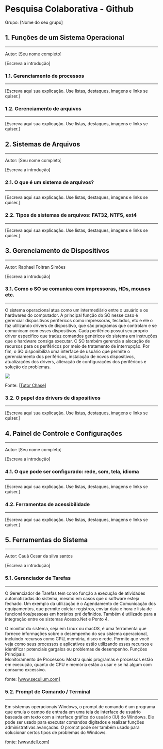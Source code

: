 # Pesquisa Colaborativa - Github

Grupo: [Nome do seu grupo]

## 1. Funções de um Sistema Operacional
---

Autor: [Seu nome completo]

[Escreva a introdução]

### 1.1. Gerenciamento de processos
---

[Escreva aqui sua explicação. Use listas, destaques, imagens e links se quiser.]

### 1.2. Gerenciamento de arquivos
---

[Escreva aqui sua explicação. Use listas, destaques, imagens e links se quiser.]


## 2. Sistemas de Arquivos
---

Autor: [Seu nome completo]

[Escreva a introdução]

### 2.1. O que é um sistema de arquivos?
---

[Escreva aqui sua explicação. Use listas, destaques, imagens e links se quiser.]

### 2.2. Tipos de sistemas de arquivos: FAT32, NTFS, ext4
---

[Escreva aqui sua explicação. Use listas, destaques, imagens e links se quiser.]


## 3. Gerenciamento de Dispositivos
---

Autor: Raphael Foltran Simões

[Escreva a introdução]

### 3.1. Como o SO se comunica com impressoras, HDs, mouses etc.
---

O sistema operacional atua como um intermediário entre o usuário e os hardwares do computador. A principal função do SO nesse caso é gerenciar dispositivos periféricos como impressoras, teclados, etc e ele o faz utilizando drivers de dispositivo, que são programas que controlam e se comunicam com esses dispositivos. Cada periférico possui seu próprio driver específico que traduz comandos genéricos do sistema em instruções que o hardware consiga executar. O SO também gerencia a alocação de recursos para os periféricos por meio de tratamento de interrupção. Por fim, o SO disponibiliza uma interface de usuário que permite o gerenciamento dos periféricos, instalação de novos dispositivos, atualizações dos drivers, alteração de configurações dos periféricos e solução de problemas.

![](https://img.freepik.com/vetores-gratis/acessorios-para-computador-e-icones-perifericos-pretos-conjunto-de-ilustracao-vetorial-isolada_1284-2744.jpg?semt=ais_hybrid&w=740)

Fonte: [[Tutor Chase](https://www.tutorchase.com/answers/ib/computer-science/how-do-operating-systems-manage-peripheral-devices)]

### 3.2. O papel dos drivers de dispositivos
---

[Escreva aqui sua explicação. Use listas, destaques, imagens e links se quiser.]


## 4. Painel de Controle e Configurações
---

Autor: [Seu nome completo]

[Escreva a introdução]

### 4.1. O que pode ser configurado: rede, som, tela, idioma
---

[Escreva aqui sua explicação. Use listas, destaques, imagens e links se quiser.]

### 4.2. Ferramentas de acessibilidade
---

[Escreva aqui sua explicação. Use listas, destaques, imagens e links se quiser.]


## 5. Ferramentas do Sistema
---

Autor: Cauã Cesar da silva santos

[Escreva a introdução]

### 5.1. Gerenciador de Tarefas
---
O Gerenciador de Tarefas tem como função a execução de atividades automatizadas do sistema, mesmo em casos que o software esteja fechado. Um exemplo da utilização é o Agendamento de Comunicação dos equipamentos, que permite coletar registros, enviar data e hora e lista de funcionários/pessoas em horários pré definidos. Também é utilizado para a integração entre os sistemas Acesso.Net e Ponto 4.

O monitor do sistema, seja em Linux ou macOS, é uma ferramenta que fornece informações sobre o desempenho do seu sistema operacional, incluindo recursos como CPU, memória, disco e rede. Permite que você veja como seus processos e aplicativos estão utilizando esses recursos e identificar potenciais gargalos ou problemas de desempenho. 
Funções Principais    
Monitoramento de Processos:
Mostra quais programas e processos estão em execução, quanto de CPU e memória estão a usar e se há algum com consumo excessivo. 

fonte: [www.secullum.com]



### 5.2. Prompt de Comando / Terminal
---

Em sistemas operacionais Windows, o prompt de comando é um programa que emula o campo de entrada em uma tela de interface de usuário baseada em texto com a interface gráfica do usuário (IU) do Windows.
Ele pode ser usado para executar comandos digitados e realizar funções administrativas avançadas. O prompt pode ser também usado para solucionar certos tipos de problemas do Windows.

fonte: [www.dell.com]
